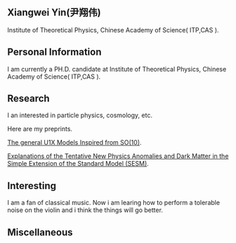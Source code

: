 ## Xiangwei Yin(尹翔伟)
Institute of Theoretical Physics, Chinese Academy of Science( ITP,CAS ).

## Personal Information
I am currently a PH.D. candidate at Institute of Theoretical Physics, Chinese Academy of Science( ITP,CAS ).


## Research
 I an interested in particle physics, cosmology, etc.
 
 Here are my preprints.
 
 [The general U1X Models Inspired from SO(10)](https://arxiv.org/abs/2201.03878). 
 
 [Explanations of the Tentative New Physics Anomalies and Dark Matter in the Simple Extension of the Standard Model (SESM)](https://arxiv.org/abs/2205.08215).

## Interesting

I am a fan of classical music. Now i am learing how to perform a tolerable noise on the violin and i think the things will go better.

## Miscellaneous

